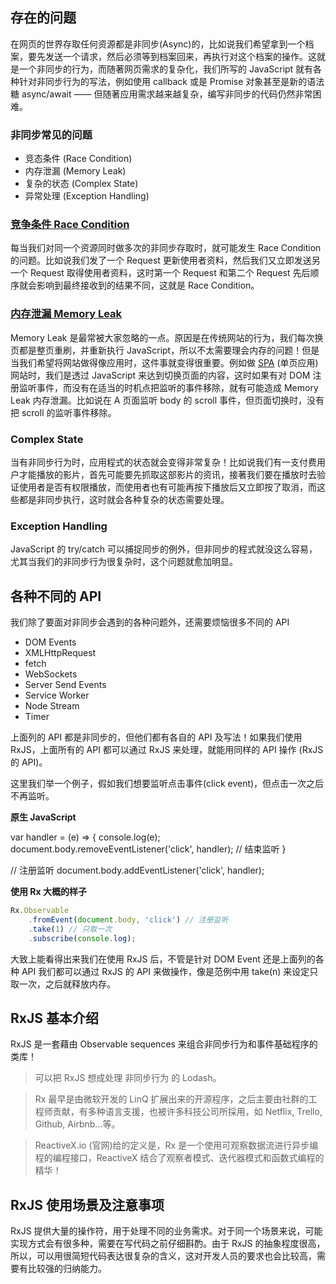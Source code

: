 ## 存在的问题
在网页的世界存取任何资源都是非同步(Async)的，比如说我们希望拿到一个档案，要先发送一个请求，然后必须等到档案回来，再执行对这个档案的操作。这就是一个非同步的行为，而随著网页需求的复杂化，我们所写的 JavaScript 就有各种针对非同步行为的写法，例如使用 callback 或是 Promise 对象甚至是新的语法糖 async/await —— 但随著应用需求越来越复杂，编写非同步的代码仍然非常困难。

### 非同步常见的问题

*   竞态条件 (Race Condition)
*   内存泄漏 (Memory Leak)
*   复杂的状态 (Complex State)
*   异常处理 (Exception Handling)

### [竞争条件 Race Condition](https://link.jianshu.com?t=https%3A%2F%2Fgoo.gl%2FGlNLYl)

每当我们对同一个资源同时做多次的非同步存取时，就可能发生 Race Condition 的问题。比如说我们发了一个 Request 更新使用者资料，然后我们又立即发送另一个 Request 取得使用者资料，这时第一个 Request 和第二个 Request 先后顺序就会影响到最终接收到的结果不同，这就是 Race Condition。

### [内存泄漏 Memory Leak](https://link.jianshu.com?t=https%3A%2F%2Fen.wikipedia.org%2Fwiki%2FMemory_leak)

Memory Leak 是最常被大家忽略的一点。原因是在传统网站的行为，我们每次换页都是整页重刷，并重新执行 JavaScript，所以不太需要理会内存的问题！但是当我们希望将网站做得像应用时，这件事就变得很重要。例如做 [SPA](https://link.jianshu.com?t=https%3A%2F%2Fen.wikipedia.org%2Fwiki%2FSingle-page_application) (单页应用) 网站时，我们是透过 JavaScript 来达到切换页面的内容，这时如果有对 DOM 注册监听事件，而没有在适当的时机点把监听的事件移除，就有可能造成 Memory Leak 内存泄漏。比如说在 A 页面监听 body 的 scroll 事件，但页面切换时，没有把 scroll 的监听事件移除。

### Complex State

当有非同步行为时，应用程式的状态就会变得非常复杂！比如说我们有一支付费用户才能播放的影片，首先可能要先抓取这部影片的资讯，接著我们要在播放时去验证使用者是否有权限播放，而使用者也有可能再按下播放后又立即按了取消，而这些都是非同步执行，这时就会各种复杂的状态需要处理。

### Exception Handling

JavaScript 的 try/catch 可以捕捉同步的例外，但非同步的程式就没这么容易，尤其当我们的非同步行为很复杂时，这个问题就愈加明显。

## 各种不同的 API

我们除了要面对非同步会遇到的各种问题外，还需要烦恼很多不同的 API

*   DOM Events
*   XMLHttpRequest
*   fetch
*   WebSockets
*   Server Send Events
*   Service Worker
*   Node Stream
*   Timer

上面列的 API 都是非同步的，但他们都有各自的 API 及写法！如果我们使用 RxJS，上面所有的 API 都可以通过 RxJS 来处理，就能用同样的 API 操作 (RxJS 的 API)。

这里我们举一个例子，假如我们想要监听点击事件(click event)，但点击一次之后不再监听。

**原生 JavaScript**

var handler = (e) => {
    console.log(e);
    document.body.removeEventListener('click', handler); // 结束监听
}

// 注册监听
document.body.addEventListener('click', handler);

**使用 Rx 大概的样子**
```javascript
Rx.Observable
    .fromEvent(document.body, 'click') // 注册监听
    .take(1) // 只取一次
    .subscribe(console.log);
```
大致上能看得出来我们在使用 RxJS 后，不管是针对 DOM Event 还是上面列的各种 API 我们都可以通过 RxJS 的 API 来做操作，像是范例中用 take(n) 来设定只取一次，之后就释放内存。
## RxJS 基本介绍
RxJS 是一套藉由 Observable sequences 来组合非同步行为和事件基础程序的类库！
> 可以把 RxJS 想成处理 非同步行为 的 Lodash。

> Rx 最早是由微软开发的 LinQ 扩展出来的开源程序，之后主要由社群的工程师贡献，有多种语言支援，也被许多科技公司所採用，如 Netflix, Trello, Github, Airbnb...等。

> ReactiveX.io (官网)给的定义是，Rx 是一个使用可观察数据流进行异步编程的编程接口，ReactiveX 结合了观察者模式、迭代器模式和函数式编程的精华！

## RxJS 使用场景及注意事项
RxJS 提供大量的操作符，用于处理不同的业务需求。对于同一个场景来说，可能实现方式会有很多种，需要在写代码之前仔细斟酌。由于 RxJS 的抽象程度很高，所以，可以用很简短代码表达很复杂的含义，这对开发人员的要求也会比较高，需要有比较强的归纳能力。
